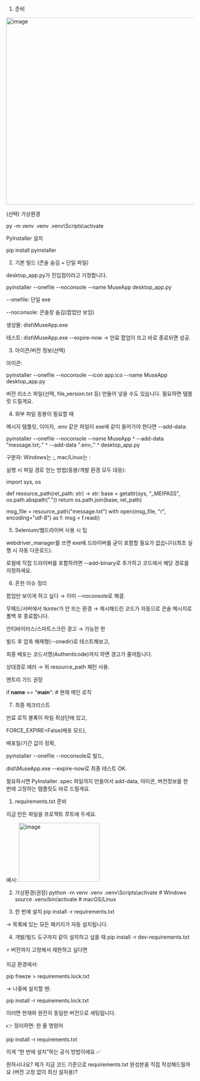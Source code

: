 
1) 준비

<img width="791" height="501" alt="image" src="https://github.com/user-attachments/assets/9248ea40-15ed-4592-9d93-20be5f645ee4" />

(선택) 가상환경

py -m venv .venv
.venv\Scripts\activate


PyInstaller 설치

pip install pyinstaller

2) 기본 빌드 (콘솔 숨김 + 단일 파일)

desktop_app.py가 진입점이라고 가정합니다.

pyinstaller --onefile --noconsole --name MuseApp desktop_app.py


--onefile: 단일 exe

--noconsole: 콘솔창 숨김(팝업만 보임)

생성물: dist\MuseApp.exe

테스트:
dist\MuseApp.exe --expire-now
→ 만료 팝업이 뜨고 바로 종료되면 성공.

3) 아이콘/버전 정보(선택)

아이콘:

pyinstaller --onefile --noconsole --icon app.ico --name MuseApp desktop_app.py


버전 리소스 파일(선택, file_version.txt 등) 만들어 넣을 수도 있습니다. 필요하면 템플릿 드릴게요.

4) 외부 파일 동봉이 필요할 때

메시지 템플릿, 이미지, .env 같은 파일이 exe에 같이 들어가야 한다면 --add-data:

pyinstaller --onefile --noconsole --name MuseApp ^
  --add-data "message.txt;." ^
  --add-data ".env;." ^
  desktop_app.py


구분자: Windows는 ;, mac/Linux는 :

실행 시 파일 경로 얻는 방법(동봉/개발 환경 모두 대응):

import sys, os

def resource_path(rel_path: str) -> str:
    base = getattr(sys, "_MEIPASS", os.path.abspath("."))
    return os.path.join(base, rel_path)

msg_file = resource_path("message.txt")
with open(msg_file, "r", encoding="utf-8") as f:
    msg = f.read()

5) Selenium/웹드라이버 사용 시 팁

webdriver_manager를 쓰면 exe에 드라이버를 굳이 포함할 필요가 없습니다(최초 실행 시 자동 다운로드).

로컬에 직접 드라이버를 포함하려면 --add-binary로 추가하고 코드에서 해당 경로를 지정하세요.

6) 흔한 이슈 정리

팝업만 보이게 하고 싶다 → 이미 --noconsole로 해결.

무헤드/서버에서 tkinter가 안 뜨는 환경 → 제시해드린 코드가 자동으로 콘솔 메시지로 폴백 후 종료합니다.

안티바이러스/스마트스크린 경고 → 가능한 한

빌드 후 압축 해제형(--onedir)로 테스트해보고,

최종 배포는 코드서명(Authenticode)까지 하면 경고가 줄어듭니다.

상대경로 에러 → 위 resource_path 패턴 사용.

엔트리 가드 권장

if __name__ == "__main__":
    # 현재 메인 로직

7) 최종 체크리스트

만료 로직 블록이 파일 최상단에 있고,

FORCE_EXPIRE=False(배포 모드),

배포일/기간 값이 정확,

pyinstaller --onefile --noconsole로 빌드,

dist\MuseApp.exe --expire-now로 최종 테스트 OK.

필요하시면 PyInstaller .spec 파일까지 만들어서 add-data, 아이콘, 버전정보를 한 번에 고정하는 템플릿도 바로 드릴게요.

1) requirements.txt 준비

지금 만든 파일을 프로젝트 루트에 두세요.

예시:
<img width="217" height="158" alt="image" src="https://github.com/user-attachments/assets/916f93e2-f738-4f8d-a5af-1b35a2b7bbed" />


2) 가상환경(권장)
python -m venv .venv
.venv\Scripts\activate   # Windows
source .venv/bin/activate  # macOS/Linux

3) 한 번에 설치
pip install -r requirements.txt


→ 목록에 있는 모든 패키지가 자동 설치됩니다.

4) 개발/빌드 도구까지 같이 설치하고 싶을 때
pip install -r dev-requirements.txt

⚡ 버전까지 고정해서 재현하고 싶다면

지금 환경에서:

pip freeze > requirements.lock.txt


→ 나중에 설치할 땐:

pip install -r requirements.lock.txt


이러면 현재와 완전히 동일한 버전으로 세팅됩니다.

👉 정리하면:
한 줄 명령어

pip install -r requirements.txt


이게 “한 번에 설치”하는 공식 방법이에요 ✅

원하시나요? 제가 지금 코드 기준으로 requirements.txt 완성본을 직접 작성해드릴까요 (버전 고정 없이 최신 설치용)?
